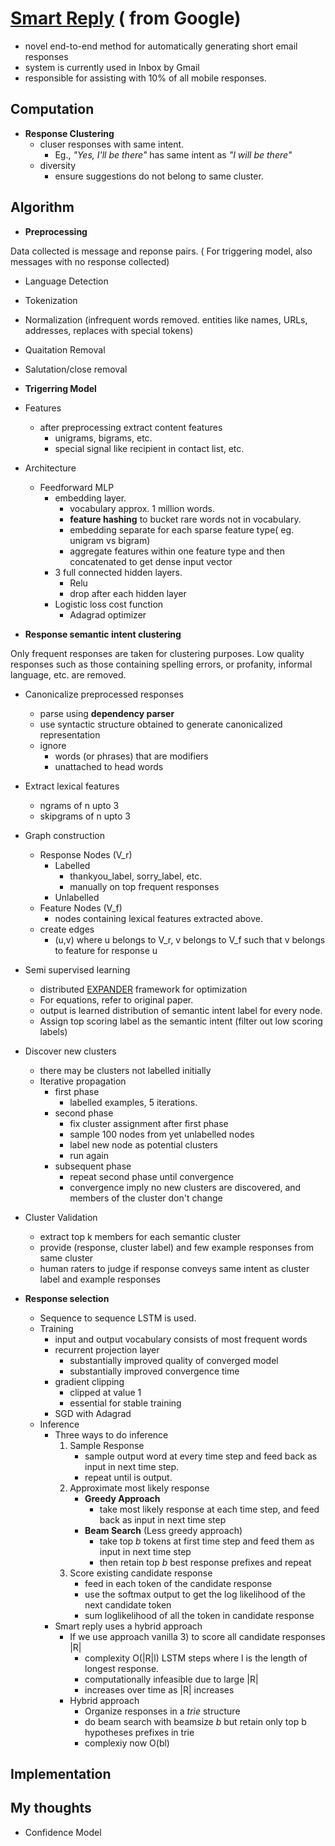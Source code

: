 # [Smart Reply](https://arxiv.org/abs/1606.04870) ( from Google)
* novel end-to-end method for automatically generating short email responses
* system is currently used in Inbox by Gmail
* responsible for assisting with 10% of all mobile responses.

## Computation

- **Response Clustering**
  - cluser responses with same intent. 
    - Eg., _"Yes, I'll be there"_ has same intent as _"I will be there"_
  - diversity
    - ensure suggestions do not belong to same cluster.

## Algorithm
- **Preprocessing**

 Data collected is message and reponse pairs. ( For triggering model, also messages with no response collected)
 - Language Detection
 - Tokenization 
 - Normalization (infrequent words removed. entities like names, URLs, addresses, replaces with special tokens)
 - Quaitation Removal
 - Salutation/close removal
 
- **Trigerring Model**
 - Features
   - after preprocessing extract content features
     - unigrams, bigrams, etc.
     - special signal like recipient in contact list, etc.
 - Architecture
   - Feedforward MLP
     - embedding layer.
       - vocabulary approx. 1 million words.
       - **feature hashing** to bucket rare words not in vocabulary.
       - embedding separate for each sparse feature type( eg. unigram vs bigram)
       - aggregate features within one feature type and then concatenated to get dense input vector
     - 3 full connected hidden layers.
       - Relu
       - drop after each hidden layer
     - Logistic loss cost function
       - Adagrad optimizer
   
- **Response semantic intent clustering**

 Only frequent responses are taken for clustering purposes. Low quality responses such as those containing spelling errors, or  profanity, informal language, etc. are removed.
 - Canonicalize preprocessed responses
    - parse using **dependency parser**
    - use syntactic structure obtained to generate canonicalized representation
    - ignore
      - words (or phrases) that are modifiers
      - unattached to head words
 - Extract lexical features
    - ngrams of n upto 3
    - skipgrams of n upto 3
 - Graph construction
   - Response Nodes (V_r)
     - Labelled
       - thankyou_label, sorry_label, etc.
       - manually on top frequent responses
     - Unlabelled
   - Feature Nodes (V_f)
     - nodes containing lexical features extracted above.
   - create edges
     - (u,v) where u belongs to V_r, v belongs to V_f such that v belongs to feature for response u
 - Semi supervised learning
    - distributed [EXPANDER](https://arxiv.org/abs/1512.01752) framework for optimization
    - For equations, refer to original paper.
    - output is learned distribution of semantic intent label for every node.
    - Assign top scoring label as the semantic intent (filter out low scoring labels)
 - Discover new clusters
    - there may be clusters not labelled initially
    - Iterative propagation
      - first phase
        - labelled examples, 5 iterations.
      - second phase
        - fix cluster assignment after first phase
        - sample 100 nodes from yet unlabelled nodes
        - label new node as potential clusters
        - run again
      - subsequent phase
        - repeat second phase until convergence
        - convergence imply no new clusters are discovered, and members of the cluster don't change
  - Cluster Validation
     - extract top k members for each semantic cluster
     - provide (response, cluster label) and few example responses from same cluster
     - human raters to judge if response conveys same intent as cluster label and example responses
   
     
- **Response selection**
  - Sequence to sequence LSTM is used.
  - Training
    - input and output vocabulary consists of most frequent words
    - recurrent projection layer
      - substantially improved quality of converged model
      - substantially improved convergence time
    - gradient clipping
      - clipped at value 1
      - essential for stable training
    - SGD with Adagrad
  - Inference
    - Three ways to do inference
      1. Sample Response
         - sample output word at every time step and feed back as input in next time step.
         - repeat until <EOS> is output.
      2. Approximate most likely response
         - __Greedy Approach__
           - take most likely response at each time step, and feed back as input in next time step
         - __Beam Search__ (Less greedy approach)
           - take top _b_ tokens at first time step and feed them as input in next time step
           - then retain top _b_ best response prefixes and repeat
      3. Score existing candidate response
         - feed in each token of the candidate response
         - use the softmax output to get the log likelihood of the next candidate token
         - sum loglikelihood of all the token in candidate response
    - Smart reply uses a hybrid approach
       - If we use approach vanilla 3) to score all candidate responses |R|
          - complexity O(|R|l) LSTM steps where l is the length of longest response.
          - computationally infeasible due to large |R|
          - increases over time as |R| increases
       - Hybrid approach
         - Organize responses in a _trie_ structure
         - do beam search with beamsize _b_ but retain only top b hypotheses prefixes in trie
         - complexiy now O(bl)

## Implementation

## My thoughts
 - Confidence Model


